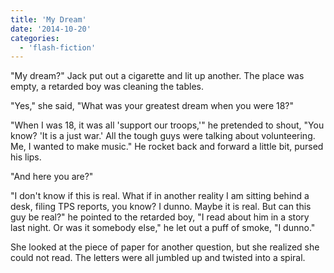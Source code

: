 ```yaml
---
title: 'My Dream'
date: '2014-10-20'
categories:
  - 'flash-fiction'
---
```


"My dream?" Jack put out a cigarette and lit up another. The place was empty, a
retarded boy was cleaning the tables.

<!-- truncate -->


"Yes," she said, "What was your greatest dream when you were 18?"

"When I was 18, it was all 'support our troops,'" he pretended to shout, "You
know? 'It is a just war.' All the tough guys were talking about volunteering.
Me, I wanted to make music." He rocket back and forward a little bit, pursed his
lips.

"And here you are?"

"I don't know if this is real. What if in another reality I am sitting behind a
desk, filing TPS reports, you know? I dunno. Maybe it is real. But can this guy
be real?" he pointed to the retarded boy, "I read about him in a story last
night. Or was it somebody else," he let out a puff of smoke, "I dunno."

She looked at the piece of paper for another question, but she realized she
could not read. The letters were all jumbled up and twisted into a spiral.
